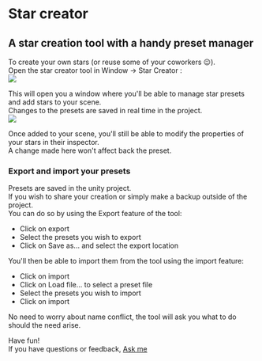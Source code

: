# Star creator
## A star creation tool with a handy preset manager
To create your own stars (or reuse some of your coworkers 😉).  
Open the star creator tool in Window -> Star Creator :  
![](https://i.imgur.com/dosnwHW.png)  

This will open you a window where you'll be able to manage star presets and add stars to your scene.  
Changes to the presets are saved in real time in the project.  
![](https://i.imgur.com/h8Rewig.png)  

Once added to your scene, you'll still be able to modify the properties of your stars in their inspector.  
A change made here won't affect back the preset.  

### Export and import your presets
Presets are saved in the unity project.  
If you wish to share your creation or simply make a backup outside of the project.  
You can do so by using the Export feature of the tool:   
* Click on export
* Select the presets you wish to export
* Click on Save as... and select the export location
  
You'll then be able to import them from the tool using the import feature:  
* Click on import
* Click on Load file... to select a preset file
* Select the presets you wish to import
* Click on import
  
No need to worry about name conflict, the tool will ask you what to do should the need arise.  

Have fun!  
If you have questions or feedback, [Ask me](mailto:mathieu.nachury@outlook.com)
